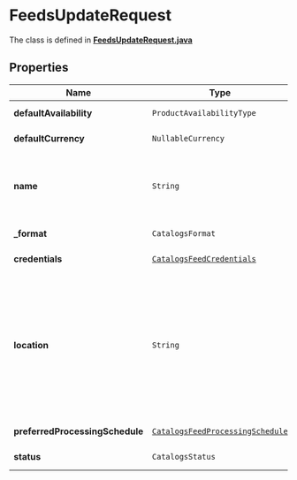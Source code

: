 

# FeedsUpdateRequest

The class is defined in **[FeedsUpdateRequest.java](../../src/main/java/org/openapitools/model/FeedsUpdateRequest.java)**

## Properties

Name | Type | Description | Notes
------------ | ------------- | ------------- | -------------
**defaultAvailability** | `ProductAvailabilityType` |  |  [optional property]
**defaultCurrency** | `NullableCurrency` |  |  [optional property]
**name** | `String` | A human-friendly name associated to a given feed. |  [optional property]
**_format** | `CatalogsFormat` |  |  [optional property]
**credentials** | [`CatalogsFeedCredentials`](CatalogsFeedCredentials.md) |  |  [optional property]
**location** | `String` | The URL where a feed is available for download. This URL is what Pinterest will use to download a feed for processing. |  [optional property]
**preferredProcessingSchedule** | [`CatalogsFeedProcessingSchedule`](CatalogsFeedProcessingSchedule.md) |  |  [optional property]
**status** | `CatalogsStatus` |  |  [optional property]










